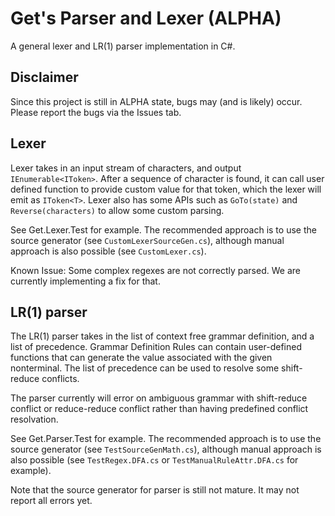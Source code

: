 # Get's Parser and Lexer (ALPHA)

A general lexer and LR(1) parser implementation in C#.

## Disclaimer

Since this project is still in ALPHA state, bugs may
(and is likely) occur. Please report the bugs via the Issues tab.

## Lexer

Lexer takes in an input stream of characters, and output
`IEnumerable<IToken>`. After a sequence of character is
found, it can call user defined function to provide custom
value for that token, which the lexer will emit as `IToken<T>`.
Lexer also has some APIs such as `GoTo(state)` and
`Reverse(characters)` to allow some custom parsing.

See Get.Lexer.Test for example. The recommended approach
is to use the source generator (see `CustomLexerSourceGen.cs`),
although manual approach is also possible (see `CustomLexer.cs`).

Known Issue: Some complex regexes are not correctly parsed.
We are currently implementing a fix for that.

## LR(1) parser

The LR(1) parser takes in the list of context free grammar
definition, and a list of precedence. Grammar Definition
Rules can contain user-defined functions that can generate
the value associated with the given nonterminal. The list
of precedence can be used to resolve some shift-reduce conflicts.

The parser currently will error on ambiguous grammar with
shift-reduce conflict or reduce-reduce conflict rather
than having predefined conflict resolvation.

See Get.Parser.Test for example. The recommended approach
is to use the source generator (see `TestSourceGenMath.cs`),
although manual approach is also possible (see `TestRegex.DFA.cs`
or `TestManualRuleAttr.DFA.cs` for example).

Note that the source generator for parser is still not mature.
It may not report all errors yet.
